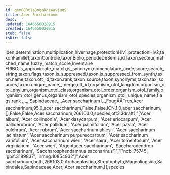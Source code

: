 ```yaml
---
id: qex083t1a8ngakgs4avjuq9
title: Acer Saccharinum
desc: ''
updated: 1646650020915
created: 1646650020915
stub: false
isDir: false
---
```

ipen,determination,multiplication,hivernage,protectionHiv1,protectionHiv2,taxonFamille1,taxonControle,taxonBiblio,periodeDeSemis,idTaxon,secteur,matched_name,fuzzy_match_score,Inventaire FRIBG,is_approximate_match,is_synonym,nomenclature_code,score,search_string,taxon.flags,taxon.is_suppressed,taxon.is_suppressed_from_synth,taxon.name,taxon.ott_id,taxon.rank,taxon.source,taxon.synonyms,taxon.tax_sources,taxon.unique_name,_merge,ott_id,organism_otol_kingdom,organism_otol_phylum,organism_otol_class,organism_otol_order,organism_otol_family,organism_otol_genus,organism_otol_species,organism_otol_unique_name,flags,rank
,,,,,,Sapindaceae,,,,Acer saccharinum L.,FougÃÂ¨res,Acer saccharinum,95.0,acer saccharinum,False,False,ICN,1.0,acer saccharinum,[],False,False,Acer saccharinum,266103.0,species,ott3.3draft1,"['Acer album', 'Acer collinsonia', 'Acer dasycarpum', 'Acer eriocarpum', 'Acer palliderubrum', 'Acer pallidum', 'Acer palmifolium', 'Acer pavia', 'Acer pulchrum', 'Acer rubrum', 'Acer saccharinum ahlesii', 'Acer saccharinum laciniatum', 'Acer saccharinum purpureocarpum', 'Acer saccharinum variifolium', 'Acer saccharinum wieri', 'Acer saira', 'Acer tomentosum', 'Acer virginianum', 'Acer wieri', 'Argentacer saccharinum', 'Saccharodendron saccharinum', 'Saccharosphendamnus saccharinus']","['ncbi:75745', 'gbif:3189837', 'irmng:10854932']",Acer saccharinum,both,266103.0,Archaeplastida,Streptophyta,Magnoliopsida,Sapindales,Sapindaceae,Acer,,Acer saccharinum,[],species
